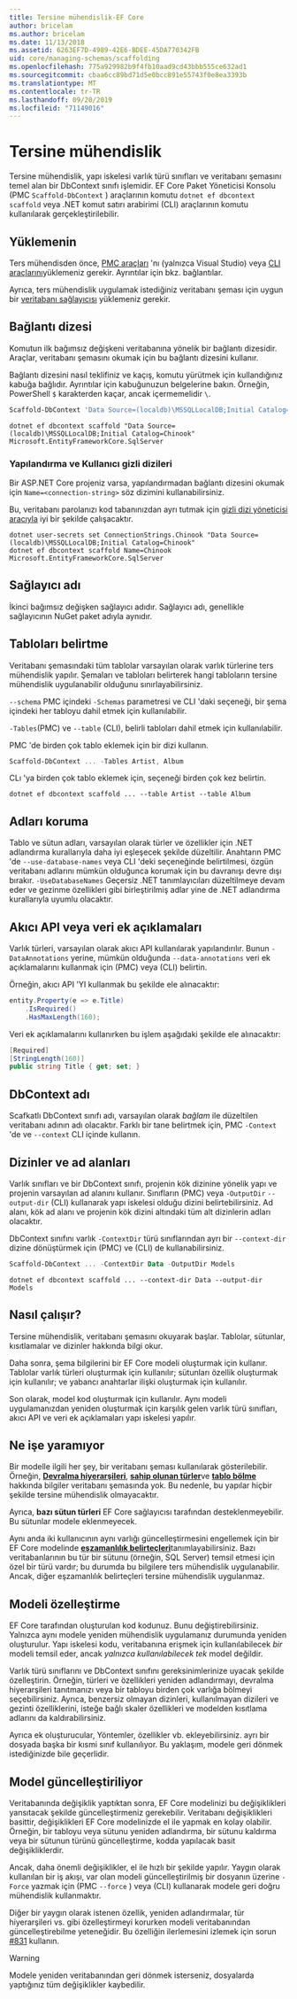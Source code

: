 ```yaml
---
title: Tersine mühendislik-EF Core
author: bricelam
ms.author: bricelam
ms.date: 11/13/2018
ms.assetid: 6263EF7D-4989-42E6-BDEE-45DA770342FB
uid: core/managing-schemas/scaffolding
ms.openlocfilehash: 775a929982b9f4fb10aad9cd43bbb555ce632ad1
ms.sourcegitcommit: cbaa6cc89bd71d5e0bcc891e55743f0e8ea3393b
ms.translationtype: MT
ms.contentlocale: tr-TR
ms.lasthandoff: 09/20/2019
ms.locfileid: "71149016"
---
```

# <a name="reverse-engineering"></a>Tersine mühendislik

Tersine mühendislik, yapı iskelesi varlık türü sınıfları ve veritabanı şemasını temel alan bir DbContext sınıfı işlemidir. EF Core Paket Yöneticisi Konsolu (PMC `Scaffold-DbContext` ) araçlarının komutu `dotnet ef dbcontext scaffold` veya .NET komut satırı arabirimi (CLI) araçlarının komutu kullanılarak gerçekleştirilebilir.

## <a name="installing"></a>Yüklemenin

Ters mühendisden önce, [PMC araçları](xref:core/miscellaneous/cli/powershell) 'nı (yalnızca Visual Studio) veya [CLI araçlarını](xref:core/miscellaneous/cli/dotnet)yüklemeniz gerekir. Ayrıntılar için bkz. bağlantılar.

Ayrıca, ters mühendislik uygulamak istediğiniz veritabanı şeması için uygun bir [veritabanı sağlayıcısı](xref:core/providers/index) yüklemeniz gerekir.

## <a name="connection-string"></a>Bağlantı dizesi

Komutun ilk bağımsız değişkeni veritabanına yönelik bir bağlantı dizesidir. Araçlar, veritabanı şemasını okumak için bu bağlantı dizesini kullanır.

Bağlantı dizesini nasıl teklifiniz ve kaçış, komutu yürütmek için kullandığınız kabuğa bağlıdır. Ayrıntılar için kabuğunuzun belgelerine bakın. Örneğin, PowerShell `$` karakterden kaçar, ancak içermemelidir `\`.

``` powershell
Scaffold-DbContext 'Data Source=(localdb)\MSSQLLocalDB;Initial Catalog=Chinook' Microsoft.EntityFrameworkCore.SqlServer
```

``` Console
dotnet ef dbcontext scaffold "Data Source=(localdb)\MSSQLLocalDB;Initial Catalog=Chinook" Microsoft.EntityFrameworkCore.SqlServer
```

### <a name="configuration-and-user-secrets"></a>Yapılandırma ve Kullanıcı gizli dizileri

Bir ASP.NET Core projeniz varsa, yapılandırmadan bağlantı dizesini okumak için `Name=<connection-string>` söz dizimini kullanabilirsiniz.

Bu, veritabanı parolanızı kod tabanınızdan ayrı tutmak için [gizli dizi yöneticisi aracıyla](https://docs.microsoft.com/aspnet/core/security/app-secrets#secret-manager) iyi bir şekilde çalışacaktır.

``` Console
dotnet user-secrets set ConnectionStrings.Chinook "Data Source=(localdb)\MSSQLLocalDB;Initial Catalog=Chinook"
dotnet ef dbcontext scaffold Name=Chinook Microsoft.EntityFrameworkCore.SqlServer
```

## <a name="provider-name"></a>Sağlayıcı adı

İkinci bağımsız değişken sağlayıcı adıdır. Sağlayıcı adı, genellikle sağlayıcının NuGet paket adıyla aynıdır.

## <a name="specifying-tables"></a>Tabloları belirtme

Veritabanı şemasındaki tüm tablolar varsayılan olarak varlık türlerine ters mühendislik yapılır. Şemaları ve tabloları belirterek hangi tabloların tersine mühendislik uygulanabilir olduğunu sınırlayabilirsiniz.

`--schema` PMC içindeki `-Schemas` parametresi ve CLI 'daki seçeneği, bir şema içindeki her tabloyu dahil etmek için kullanılabilir.

`-Tables`(PMC) ve `--table` (CLI), belirli tabloları dahil etmek için kullanılabilir.

PMC 'de birden çok tablo eklemek için bir dizi kullanın.

``` powershell
Scaffold-DbContext ... -Tables Artist, Album
```

CLı 'ya birden çok tablo eklemek için, seçeneği birden çok kez belirtin.

``` Console
dotnet ef dbcontext scaffold ... --table Artist --table Album
```

## <a name="preserving-names"></a>Adları koruma

Tablo ve sütun adları, varsayılan olarak türler ve özellikler için .NET adlandırma kurallarıyla daha iyi eşleşecek şekilde düzeltilir. Anahtarın PMC 'de `--use-database-names` veya CLI 'deki seçeneğinde belirtilmesi, özgün veritabanı adlarını mümkün olduğunca korumak için bu davranışı devre dışı bırakır. `-UseDatabaseNames` Geçersiz .NET tanımlayıcıları düzeltilmeye devam eder ve gezinme özellikleri gibi birleştirilmiş adlar yine de .NET adlandırma kurallarıyla uyumlu olacaktır.

## <a name="fluent-api-or-data-annotations"></a>Akıcı API veya veri ek açıklamaları

Varlık türleri, varsayılan olarak akıcı API kullanılarak yapılandırılır. Bunun `-DataAnnotations` yerine, mümkün olduğunda `--data-annotations` veri ek açıklamalarını kullanmak için (PMC) veya (CLI) belirtin.

Örneğin, akıcı API 'YI kullanmak bu şekilde ele alınacaktır:

``` csharp
entity.Property(e => e.Title)
    .IsRequired()
    .HasMaxLength(160);
```

Veri ek açıklamalarını kullanırken bu işlem aşağıdaki şekilde ele alınacaktır:

``` csharp
[Required]
[StringLength(160)]
public string Title { get; set; }
```

## <a name="dbcontext-name"></a>DbContext adı

Scafkatlı DbContext sınıfı adı, varsayılan olarak *bağlam* ile düzeltilen veritabanı adının adı olacaktır. Farklı bir tane belirtmek için, PMC `-Context` 'de ve `--context` CLI içinde kullanın.

## <a name="directories-and-namespaces"></a>Dizinler ve ad alanları

Varlık sınıfları ve bir DbContext sınıfı, projenin kök dizinine yönelik yapı ve projenin varsayılan ad alanını kullanır. Sınıfların (PMC) veya `-OutputDir` `--output-dir` (CLI) kullanarak yapı iskelesi olduğu dizini belirtebilirsiniz. Ad alanı, kök ad alanı ve projenin kök dizini altındaki tüm alt dizinlerin adları olacaktır.

DbContext sınıfını varlık `-ContextDir` türü sınıflarından ayrı bir `--context-dir` dizine dönüştürmek için (PMC) ve (CLI) de kullanabilirsiniz.

``` powershell
Scaffold-DbContext ... -ContextDir Data -OutputDir Models
```

``` Console
dotnet ef dbcontext scaffold ... --context-dir Data --output-dir Models
```

## <a name="how-it-works"></a>Nasıl çalışır?

Tersine mühendislik, veritabanı şemasını okuyarak başlar. Tablolar, sütunlar, kısıtlamalar ve dizinler hakkında bilgi okur.

Daha sonra, şema bilgilerini bir EF Core modeli oluşturmak için kullanır. Tablolar varlık türleri oluşturmak için kullanılır; sütunları özellik oluşturmak için kullanılır; ve yabancı anahtarlar ilişki oluşturmak için kullanılır.

Son olarak, model kod oluşturmak için kullanılır. Aynı modeli uygulamanızdan yeniden oluşturmak için karşılık gelen varlık türü sınıfları, akıcı API ve veri ek açıklamaları yapı iskelesi yapılır.

## <a name="what-doesnt-work"></a>Ne işe yaramıyor

Bir modelle ilgili her şey, bir veritabanı şeması kullanılarak gösterilebilir. Örneğin, [**Devralma hiyerarşileri**](../modeling/inheritance.md), [**sahip olunan türler**](../modeling/owned-entities.md)ve [**tablo bölme**](../modeling/table-splitting.md) hakkında bilgiler veritabanı şemasında yok. Bu nedenle, bu yapılar hiçbir şekilde tersine mühendislik olmayacaktır.

Ayrıca, **bazı sütun türleri** EF Core sağlayıcısı tarafından desteklenmeyebilir. Bu sütunlar modele eklenmeyecek.

Aynı anda iki kullanıcının aynı varlığı güncelleştirmesini engellemek için bir EF Core modelinde [**eşzamanlılık belirteçleri**](../modeling/concurrency.md)tanımlayabilirsiniz. Bazı veritabanlarının bu tür bir sütunu (örneğin, SQL Server) temsil etmesi için özel bir türü vardır; bu durumda bu bilgilere ters mühendislik uygulanabilir. Ancak, diğer eşzamanlılık belirteçleri tersine mühendislik uygulanmaz.

## <a name="customizing-the-model"></a>Modeli özelleştirme

EF Core tarafından oluşturulan kod kodunuz. Bunu değiştirebilirsiniz. Yalnızca aynı modele yeniden mühendislik uygulamanız durumunda yeniden oluşturulur. Yapı iskelesi kodu, veritabanına erişmek için kullanılabilecek *bir* modeli temsil eder, ancak *yalnızca kullanılabilecek tek* model değildir.

Varlık türü sınıflarını ve DbContext sınıfını gereksinimlerinize uyacak şekilde özelleştirin. Örneğin, türleri ve özellikleri yeniden adlandırmayı, devralma hiyerarşileri tanıtmanızı veya bir tabloyu birden çok varlığa bölmeyi seçebilirsiniz. Ayrıca, benzersiz olmayan dizinleri, kullanılmayan dizileri ve gezinti özelliklerini, isteğe bağlı skaler özellikleri ve modelden kısıtlama adlarını da kaldırabilirsiniz.

Ayrıca ek oluşturucular, Yöntemler, özellikler vb. ekleyebilirsiniz. ayrı bir dosyada başka bir kısmi sınıf kullanılıyor. Bu yaklaşım, modele geri dönmek istediğinizde bile geçerlidir.

## <a name="updating-the-model"></a>Model güncelleştiriliyor

Veritabanında değişiklik yaptıktan sonra, EF Core modelinizi bu değişiklikleri yansıtacak şekilde güncelleştirmeniz gerekebilir. Veritabanı değişiklikleri basittir, değişiklikleri EF Core modelinizde el ile yapmak en kolay olabilir. Örneğin, bir tabloyu veya sütunu yeniden adlandırma, bir sütunu kaldırma veya bir sütunun türünü güncelleştirme, kodda yapılacak basit değişikliklerdir.

Ancak, daha önemli değişiklikler, el ile hızlı bir şekilde yapılır. Yaygın olarak kullanılan bir iş akışı, var olan modeli güncelleştirilmiş bir dosyanın üzerine `-Force` yazmak için (PMC `--force` ) veya (CLI) kullanarak modele geri doğru mühendislik kullanmaktır.

Diğer bir yaygın olarak istenen özellik, yeniden adlandırmalar, tür hiyerarşileri vs. gibi özelleştirmeyi korurken modeli veritabanından güncelleştirebilme yeteneğidir. Bu özelliğin ilerlemesini izlemek için sorun [#831](https://github.com/aspnet/EntityFrameworkCore/issues/831) kullanın.

> [!WARNING]
> Modele yeniden veritabanından geri dönmek isterseniz, dosyalarda yaptığınız tüm değişiklikler kaybedilir.
